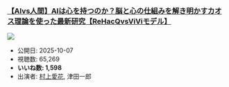 ### [【AIvs人間】AIは心を持つのか？脳と心の仕組みを解き明かすカオス理論を使った最新研究【ReHacQvsViViモデル】](https://www.youtube.com/watch?v=3b6-6umjICo)
[![](https://img.youtube.com/vi/3b6-6umjICo/sddefault.jpg)](https://www.youtube.com/watch?v=3b6-6umjICo)
-   公開日: 2025-10-07
-   視聴数: 65,269
-   **いいね数: 1,598**
-   出演者: [村上愛花](/rehacq_fan/people/村上愛花 "wikilink"), 津田一郎
